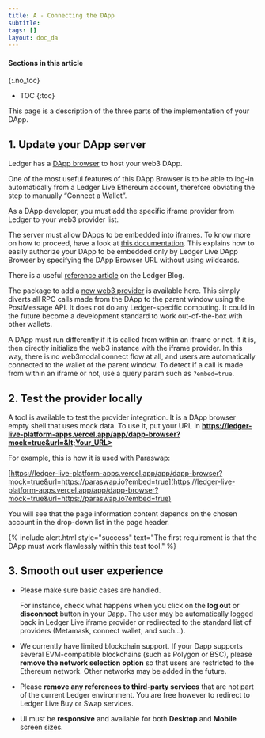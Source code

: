 ```yaml
---
title: A - Connecting the DApp 
subtitle:
tags: []
layout: doc_da
---
```


#### Sections in this article
{:.no_toc}
* TOC
{:toc}

This page is a description of the three parts of the implementation of your DApp.

## 1. Update your DApp server

Ledger has a [DApp browser](https://github.com/LedgerHQ/ledger-live-platform-apps) to host your web3 DApp.

One of the most useful features of this DApp Browser is to be able to log-in automatically from a Ledger Live Ethereum account, therefore obviating the step to manually “Connect a Wallet”.

As a DApp developer, you must add the specific iframe provider from Ledger to your web3 provider list.

The server must allow DApps to be embedded into iframes. To know more on how to proceed, have a look at [this documentation](https://developer.mozilla.org/en-US/docs/Web/HTTP/Headers/Content-Security-Policy/frame-ancestors). This explains how to easily authorize your DApp to be embedded only by Ledger Live DApp Browser by specifying the DApp Browser URL without using wildcards.

There is a useful [reference article](https://blog.ledger.com/paraswap-defi/) on the Ledger Blog.

The package to add a [new web3 provider](https://www.npmjs.com/package/@ledgerhq/iframe-provider) is available here. This simply diverts all RPC calls made from the DApp to the parent window using the PostMessage API. It does not do any Ledger-specific computing. It could in the future become a development standard to work out-of-the-box with other wallets.

A DApp must run differently if it is called from within an iframe or not. If it is, then directly initialize the web3 instance with the iframe provider. In this way, there is no web3modal connect flow at all, and users are automatically connected to the wallet of the parent window. To detect if a call is made from within an iframe or not, use a query param such as `?embed=true`.

## 2. Test the provider locally

A tool is available to test the provider integration. It is a DApp browser empty shell that uses mock data. To use it, put your URL in <b>https://ledger-live-platform-apps.vercel.app/app/dapp-browser?mock=true&url=&lt;Your_URL></b>
  
For example, this is how it is used with Paraswap:

[https://ledger-live-platform-apps.vercel.app/app/dapp-browser?mock=true&url=https://paraswap.io?embed=true](https://ledger-live-platform-apps.vercel.app/app/dapp-browser?mock=true&url=https://paraswap.io?embed=true)

You will see that the page information content depends on the chosen account in the drop-down list in the page header.

<!--  -->
{% include alert.html style="success" text="The first requirement is that the DApp must work flawlessly within this test tool." %}
<!--  -->

## 3. Smooth out user experience

* Please make sure basic cases are handled.

  For instance, check what happens when you click on the **log out** or **disconnect** button in your Dapp. The user may be automatically logged back in Ledger Live iframe provider or redirected to the standard list of providers (Metamask, connect wallet, and such…).

* We currently have limited blockchain support. If your Dapp supports several EVM-compatible blockchains (such as Polygon or BSC), please **remove the network selection option** so that users are restricted to the Ethereum network. Other networks may be added in the future.

* Please **remove any references to third-party services** that are not part of the current Ledger environment. You are free however to redirect to Ledger Live Buy or Swap services.

* UI must be **responsive** and available for both **Desktop** and **Mobile** screen sizes.

